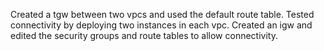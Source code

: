 Created a tgw between two vpcs and used the default route table. Tested connectivity by deploying two instances in each vpc. Created an igw and edited the security groups and route tables to allow connectivity.